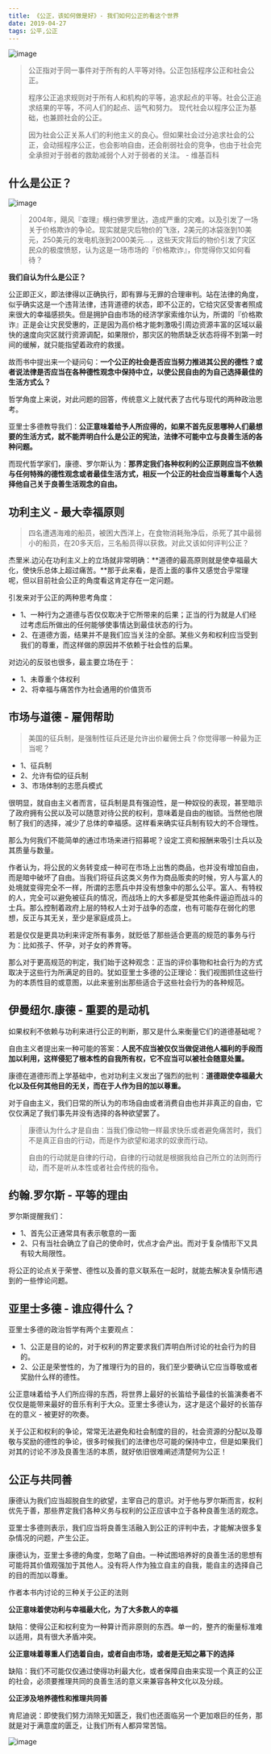 ```yaml
---
title: 《公正，该如何做是好》- 我们如何公正的看这个世界
date: 2019-04-27
tags: 公平,公正
---
```

![image](http://image.freefe.cc/blur-close-up-court-531970.jpg)

> 公正指对于同一事件对于所有的人平等对待。公正包括程序公正和社会公正。
>
> 程序公正追求规则对于所有人和机构的平等，追求起点的平等。社会公正追求结果的平等，不问人们的起点、运气和努力。 现代社会以程序公正为基础，也兼顾社会的公正。
>
> 因为社会公正关系人们的利他主义的良心。但如果社会过分追求社会的公正，会动摇程序公正，也会影响自由，还会削弱社会的竞争，也由于社会完全承担对于弱者的救助减弱个人对于弱者的关注。 - 维基百科


## 什么是公正？

![image](http://image.freefe.cc/boat-clouds-cloudy-skies-753619.jpg)

> 2004年，飓风『查理』横扫佛罗里达，造成严重的灾难。以及引发了一场关于价格欺诈的争论。现实就是灾后物价的飞涨，2美元的冰袋涨到10美元，250美元的发电机涨到2000美元...，这些天灾背后的物价引发了灾区民众的极度愤怒，认为这是一场市场的『价格欺诈』，你觉得你又如何看待？


**我们自认为什么是公正？**

公正即正义，即法律得以正确执行，即有罪与无罪的合理审判。站在法律的角度，似乎确实这是一个违背法律，违背道德的状态，即不公正的，它给灾区受害者照成来很大的幸福感损失。但是拥护自由市场的经济学家索维尔认为，所谓的『价格欺诈』正是会让灾民受惠的，正是因为高价格才能刺激吸引周边资源丰富的区域以最快的速度向灾区就行资源调配，如果限价，那灾区的物质缺乏状态将得不到第一时间的缓解，就只能指望着政府的救援。

故而书中提出来一个疑问句：**一个公正的社会是否应当努力推进其公民的德性？或者说法律是否应当在各种德性观念中保持中立，以使公民自由的为自己选择最佳的生活方式么？**

哲学角度上来说，对此问题的回答，传统意义上就代表了古代与现代的两种政治思考。

亚里士多德教导我们：**公正意味着给予人所应得的，如果不首先反思哪种人们最想要的生活方式，就不能弄明白什么是公正的宪法，法律不可能中立与良善生活的各种问题。**

而现代哲学家们，康德、罗尔斯认为：**那界定我们各种权利的公正原则应当不依赖与任何特殊的德性观念或者最佳生活方式，相反一个公正的社会应当尊重每个人选择他自己关于良善生活观念的自由。**

## 功利主义 - 最大幸福原则

> 四名遭遇海难的船员，被困大西洋上，在食物消耗殆净后，杀死了其中最弱小的船员，在20多天后，三名船员得以获救。对此又该如何评判公正？

杰里米.边沁在功利主义上的立场就非常明确：**道德的最高原则就是使幸福最大化，使快乐总体上超过痛苦。**那于此来看，是否上面的事件又感觉合乎常理呢，但以目前社会公正的角度看这肯定存在一定问题。

引发来对于公正的两种思考角度：

- 1、一种行为之道德与否仅仅取决于它所带来的后果；正当的行为就是人们经过考虑后所做出的任何能够使事情达到最佳状态的行为。
- 2、在道德方面，结果并不是我们应当关注的全部。某些义务和权利应当受到我们的尊重，而这样做的原因并不依赖于社会性的后果。

对边沁的反驳也很多，最主要立场在于：

- 1、未尊重个体权利 
- 2、将幸福与痛苦作为社会通用的价值货币

## 市场与道德 - 雇佣帮助

> 美国的征兵制，是强制性征兵还是允许出价雇佣士兵？你觉得哪一种最为正当呢？

- 1、征兵制
- 2、允许有偿的征兵制
- 3、市场体制的志愿兵模式

很明显，就自由主义者而言，征兵制是具有强迫性，是一种奴役的表现，甚至暗示了政府拥有公民以及可以随意对待公民的权利，意味着是自由的枷锁。当然他也限制了我们的选择，减少了总体的幸福感。这样看来确实征兵制有较大的不合理性。

那么为何我们不能简单的通过市场来进行招募呢？设定工资和报酬来吸引士兵以及其质量与数量。

作者认为，将公民的义务转变成一种可在市场上出售的商品，也并没有增加自由，而是暗中破坏了自由。当我们将征兵这类义务作为商品贩卖的时候，穷人与富人的处境就变得完全不一样，所谓的志愿兵中并没有想象中的那么公平。富人、有特权的人，完全可以避免被征兵的情况，而战场上的大多都是受其他条件逼迫而战斗的士兵。那么控制着政府上层的特权人士对于战争的态度，也有可能存在弱化的思想，反正与其无关，至少是家庭成员上。

若是仅仅是更具功利来评定所有事务，就贬低了那些适合更高的规范的事务与行为：比如孩子、怀孕，对子女的养育等。

那么对于更高规范的判定，我们始于这种观念：正当的评价事物和社会行为的方式取决于这些行为所满足的目的。犹如亚里士多德的公正理论：我们视图抓住这些行为的本质性目的或意图，以此来鉴别出那些适合于这些社会行为的各种规范。

## 伊曼纽尔.康德 - 重要的是动机

如果权利不依赖与功利来进行公正的判断，那又是什么来衡量它们的道德基础呢？

自由主义者提出来一种可能的答案：**人民不应当被仅仅当做促进他人福利的手段而加以利用，这样侵犯了根本性的自我所有权，它不应当可以被社会随意处置。**

康德在道德形而上学基础中，也对功利主义发出了强烈的批判：**道德跟使幸福最大化以及任何其他目的无关，而在于人作为目的加以尊重。**

对于自由主义，我们日常的所认为的市场自由或者消费自由也并非真正的自由，它仅仅满足了我们事先并没有选择的各种欲望罢了。

> 康德认为什么才是自由：当我们像动物一样最求快乐或者避免痛苦时，我们不是真正自由的行动，而是作为欲望和渴求的奴隶而行动。
>
>自由的行动就是自律的行动，自律的行动就是根据我给自己所立的法则而行动，而不是听从本性或者社会传统的指令。


## 约翰.罗尔斯 - 平等的理由

罗尔斯提醒我们：

- 1、首先公正通常具有表示敬意的一面
- 2、只有当社会确立了自己的使命时，优点才会产出。而对于复杂情形下又具有较大局限性。

将公正的论点关于荣誉、德性以及善的意义联系在一起时，就能去解决复杂情形遇到的一些悖论问题。

## 亚里士多德 - 谁应得什么？

亚里士多德的政治哲学有两个主要观点：

- 1、公正是目的论的，对于权利的界定要求我们弄明白所讨论的社会行为的目的。
- 2、公正是荣誉性的，为了推理行为的目的，我们至少要确认它应当尊敬或者奖励什么样的德性。


公正意味着给予人们所应得的东西，将世界上最好的长笛给予最佳的长笛演奏者不仅仅是能带来最好的音乐有利于大众。亚里士多德认为，这才是这个最好的长笛存在的意义 - 被更好的吹奏。

关于公正和权利的争论，常常无法避免和社会制度的目的，社会资源的分配以及尊敬与奖励的德性的争论，很多时候我们的法律也尽可能的保持中立，但是如果我们对其的讨论不涉及良善生活的本质，就好依旧很难阐述清楚何为公正！

## 公正与共同善

康德认为我们应当超脱自生的欲望，主宰自己的意识。对于他与罗尔斯而言，权利优先于善，那些界定我们各种义务与权利的公正应该中立于各种良善生活的观念。

亚里士多德则表示，我们应当将良善生活融入到公正的评判中去，才能解决很多复杂情况的问题，产生公正。

康德认为，亚里士多德的角度，忽略了自由。一种试图培养好的良善生活的思想有可能将其价值观强加于其他人。没有将人作为独立自主的自我，能自主的选择自己的目的而加以尊重。

作者本书内讨论的三种关于公正的法则

**公正意味着使功利与幸福最大化，为了大多数人的幸福**

缺陷：使得公正和权利变为一种算计而非原则的东西。单一的，整齐的衡量标准难以适用，具有很大矛盾冲突。

**公正意味着尊重人们选着自由，或者自由市场，或者是无知之幕下的选择**

缺陷：我们不可能仅仅通过使得功利最大化，或者保障自由来实现一个真正的公正的社会，必须要推理共同的良善生活的意义来兼容各种文化以及分歧。

**公正涉及培养德性和推理共同善**

肯尼迪说：即使我们努力消除无知匮乏，我们也还面临另一个更加艰巨的任务，那就是对于满意度的匮乏，让我们所有人都异常苦恼。


![image](http://image.freefe.cc/adult-balloon-beautiful-1236678.jpg)